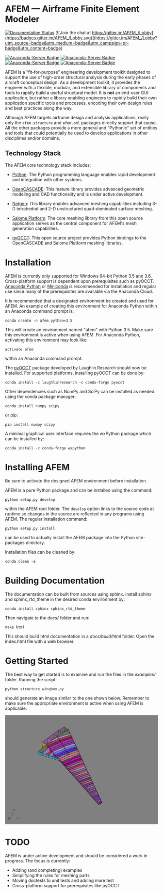 # AFEM — Airframe Finite Element Modeler

[![Documentation Status](https://readthedocs.org/projects/afem/badge/?version=latest)](http://afem.readthedocs.io/en/latest/?badge=latest)
[![Join the chat at https://gitter.im/AFEM_/Lobby](https://badges.gitter.im/AFEM_/Lobby.svg)](https://gitter.im/AFEM_/Lobby?utm_source=badge&utm_medium=badge&utm_campaign=pr-badge&utm_content=badge)

[![Anaconda-Server Badge](https://anaconda.org/laughlinresearch/afem/badges/installer/conda.svg)](https://anaconda.org/laughlinresearch/afem)
[![Anaconda-Server Badge](https://anaconda.org/laughlinresearch/afem/badges/platforms.svg)](https://anaconda.org/laughlinresearch/afem)
[![Anaconda-Server Badge](https://anaconda.org/laughlinresearch/afem/badges/downloads.svg)](https://anaconda.org/laughlinresearch/afem)
[![Anaconda-Server Badge](https://anaconda.org/laughlinresearch/afem/badges/latest_release_date.svg)](https://anaconda.org/laughlinresearch/afem)

AFEM is a "fit-for-purpose" engineering development toolkit designed to support
the use of high-order structural analysis during the early phases of aircraft
conceptual design. As a development toolkit, it provides the engineer with a
flexible, modular, and extensible library of components and tools to rapidly
build a useful structural model. It is **not** an end-user GUI application, but
rather a library enabling engineers to rapidly build their own application
specific tools and processes, encoding their own design rules and best
practices along the way.

Although AFEM targets airframe design and analysis applications, really only
the ``afem.structure`` and ``afem.oml`` packages directly support that cause.
All the other packages provide a more general and "Pythonic" set of entities
and tools that could potentially be used to develop applications in other
disciplines and/or domains.

## Technology Stack
The AFEM core technology stack includes:

* [Python](https://www.python.org/): The Python programming language enables
  rapid development and integration with other systems.

* [OpenCASCADE](https://www.opencascade.com): This mature library provides
  advanced geometric modeling and CAD functionality and is under active
  development.

* [Netgen](https://sourceforge.net/projects/netgen-mesher): This library
  enables advanced meshing capabilities including 3-D tetrahedral and 2-D
  unstructured quad-dominated surface meshing.

* [Salome Platform](http://www.salome-platform.org): The core meshing library
  from this open source application serves as the central component for
  AFEM's mesh generation capabilities.
  
* [pyOCCT](https://github.com/LaughlinResearch/pyOCCT): This open source
  project provides Python bindings to the OpenCASCADE and Salome Platform
  meshing libraries.

# Installation
AFEM is currently only supported for Windows 64-bit Python 3.5 and 3.6.
Cross-platform support is dependent upon prerequisites such as pyOCCT.
[Anaconda Python](https://www.anaconda.com/download/) or
[Miniconda](https://conda.io/miniconda.html) is recommended for installation
and regular use since many of the prerequisites are available via the Anaconda
Cloud.

It is recommended that a designated environment be created and used for AFEM.
An example of creating this environment for Anaconda Python within an Anaconda
command prompt is:

    conda create -n afem python=3.5

This will create an environment named "afem" with Python 3.5. Make sure this
environment is active when using AFEM. For Anaconda Python, activating this
environment may look like:

    activate afem

within an Anaconda command prompt.
 
The [pyOCCT](https://github.com/LaughlinResearch/pyOCCT) package developed by
Laughlin Research should now be installed. For supported platforms, installing
pyOCCT can be done by:

    conda install -c laughlinresearch -c conda-forge pyocct

Other dependencies such as NumPy and SciPy can be installed as needed using
the conda package manager:

    conda install numpy scipy
    
or pip:

    pip install numpy scipy
    
A minimal graphical user interface requires the wxPython package which can be
installed by:

    conda install -c conda-forge wxpython

# Installing AFEM
Be sure to activate the designed AFEM environment before installation.

AFEM is a pure Python package and can be installed using the command:

    python setup.py develop

within the AFEM root folder. The ``develop`` option links to the source code
at runtime so changes in the source are reflected in any programs using AFEM.
The regular installation command:

    python setup.py install
    
can be used to actually install the AFEM package into the Python site-packages
directory.

Installation files can be cleaned by:

    conda clean -a

# Building Documentation
The documentation can be built from sources using sphinx. Install sphinx and
sphinx_rtd_theme in the desired conda environment by:

    conda install sphinx sphinx_rtd_theme
    
Then navigate to the *docs/* folder and run:

    make html

This should build html documentation in a *docs/build/html* folder. Open the 
index.html file with a web browser.

# Getting Started
The best way to get started is to examine and run the files in the *examples/*
folder. Running the script:

    python structure_wingbox.py
    
should generate an image similar to the one shown below. Remember to make sure
the appropriate environment is active when using AFEM is applicable.

![wingbox](./docs/source/resources/wingbox.png)

# TODO
AFEM is under active development and should be considered a work in progress.
The focus is currently:

* Adding (and completing) examples
* Simplifying the rules for meshing parts
* Moving doctests to unit tests and adding more test
* Cross-platform support for prerequisites like pyOCCT

